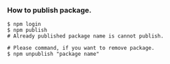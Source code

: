 ### How to publish package.

```shell:
$ npm login
$ npm publish
# Already published package name is cannot publish.

# Please command, if you want to remove package.
$ npm unpublish "package name"
```
